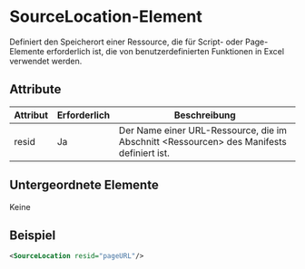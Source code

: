 # <a name="sourcelocation-element"></a>SourceLocation-Element

Definiert den Speicherort einer Ressource, die für Script- oder Page-Elemente erforderlich ist, die von benutzerdefinierten Funktionen in Excel verwendet werden.

## <a name="attributes"></a>Attribute

| **Attribut** | **Erforderlich** | **Beschreibung**                                                                      |
|---------------|--------------|--------------------------------------------------------------------------------------|
| resid         | Ja          | Der Name einer URL-Ressource, die im Abschnitt &lt;Ressourcen&gt; des Manifests definiert ist. |

## <a name="child-elements"></a>Untergeordnete Elemente

Keine

## <a name="example"></a>Beispiel

```xml
<SourceLocation resid="pageURL"/>
```